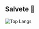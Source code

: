 ## Salvete 👋

![Top Langs](https://github-readme-stats.vercel.app/api/top-langs/?username=yaKsirhC&layout=compact)
